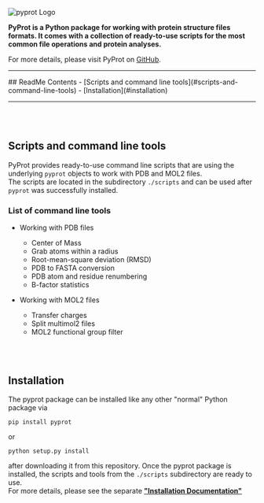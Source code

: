 ![pyprot Logo](https://raw.githubusercontent.com/rasbt/pyprot/master/images/logos/molecule_logo.png)

**PyProt is a Python package for working with protein structure files formats. It comes with a collection of ready-to-use scripts for the most common file operations and protein analyses.**


For more details, please visit PyProt on [GitHub](https://github.com/rasbt/pyprot).

<hr>
## ReadMe Contents
- [Scripts and command line tools](#scripts-and-command-line-tools)
- [Installation](#installation)

<hr>



<br>
<br>




## Scripts and command line tools

PyProt provides ready-to-use command line scripts that are using the underlying `pyprot` objects to work with PDB and MOL2 files.  
The scripts are located in the subdirectory `./scripts` and can be used after `pyprot` was successfully installed.   

### List of command line tools

- Working with PDB files
    - Center of Mass
    - Grab atoms within a radius
    - Root-mean-square deviation (RMSD)
    - PDB to FASTA conversion
    - PDB atom and residue renumbering
    - B-factor statistics
  
- Working with MOL2 files
    - Transfer charges
    - Split multimol2 files
	- MOL2 functional group filter


<br>
<br>

## Installation

The pyprot package can be installed like any other "normal" Python package via 
	
	pip install pyprot
	
or 

	python setup.py install
	
after downloading it from this repository. Once the pyprot package is installed, the scripts and tools from the `./scripts` subdirectory are ready to use.   
For more details, please see the separate **["Installation Documentation"]([./docs/pyprot_installation.md](https://github.com/rasbt/pyprot/blob/master/docs/pyprot_installation.md))**